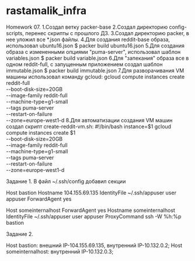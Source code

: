 # rastamalik_infra

Homework 07.
1.Создал ветку packer-base
2.Создал директорию config-scripts, перенес скрипты с прошлого ДЗ.
3.Создал директорию packer, в нее уложил все *.json файлы.
4.Для создания reddit-base образа, использовал ubuntu16.json 
$ packer build ubuntu16.json
5.Для создания образа с измененными опциями "puma-server", использовал шаблон variables.json
$ packer build variable.json
6.Для "запекания" образа все в одном reddit-full, с запущенным приложением создал шаблон immutable.json
$ packer build immutable.json
7.Для разворачивания VM машины использовал команду gcloud:
gcloud compute instances create reddit-full \
--boot-disk-size=20GB \
--image-family reddit-full \
--machine-type=g1-small \
--tags puma-server \
--restart-on-failure \
--zone=europe-west1-d
8.Для автоматизации создания VM машин создал скрипт create-reddit-vm.sh:
#!/bin/bash
instance=$1
gcloud compute instances create $1 \
--boot-disk-size=20GB \
--image-family reddit-full \
--machine-type=g1-small \
--tags puma-server \
--restart-on-failure \
--zone=europe-west1-d


Задание 1.
В файл ~/.ssh/config добавил секции


Host bastion
Hostname 104.155.69.135 
IdentityFile ~/.ssh/appuser
user appuser
ForwardAgent yes


Host someinternalhost
ForwardAgent yes
Hostname someinternalhost
IdentityFile ~/.ssh/appuser
user appuser
ProxyCommand ssh -W %h:%p bastion

Задание 2.

Host bastion:  внешний IP-104.155.69.135, внутренний IP-10.132.0.2;
Host someinternalhost: внутренний IP-10.132.0.3;

